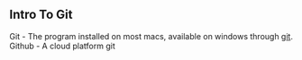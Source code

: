 ## Intro To Git

Git - The program installed on most macs, available on windows through [git](https://git-scm.com/downloads).
Github - A cloud platform git

